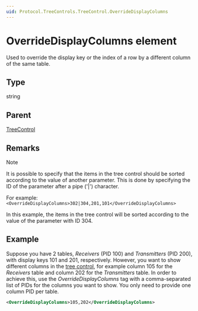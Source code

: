 ```yaml
---
uid: Protocol.TreeControls.TreeControl.OverrideDisplayColumns
---
```


# OverrideDisplayColumns element

Used to override the display key or the index of a row by a different column of the same table.

## Type

string

## Parent

[TreeControl](xref:Protocol.TreeControls.TreeControl)

## Remarks

> [!NOTE]
> It is possible to specify that the items in the tree control should be sorted according to the value of another parameter. This is done by specifying the ID of the parameter after a pipe ('|') character.
>
> For example: `<OverrideDisplayColumns>302|304,201,101</OverrideDisplayColumns>`
>
> In this example, the items in the tree control will be sorted according to the value of the parameter with ID 304.

## Example

Suppose you have 2 tables, *Receivers* (PID 100) and *Transmitters* (PID 200), with display keys 101 and 201, respectively. However, you want to show different columns in the [tree control](xref:Protocol.TreeControls.TreeControl), for example column 105 for the *Receivers* table and column 202 for the *Transmitters* table. In order to achieve this, use the *OverrideDisplayColumns* tag with a comma-separated list of PIDs for the columns you want to show. You only need to provide one column PID per table.

```xml
<OverrideDisplayColumns>105,202</OverrideDisplayColumns>
```
